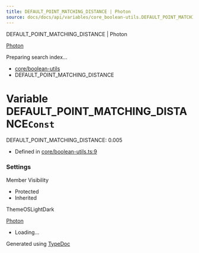 ```yaml
---
title: DEFAULT_POINT_MATCHING_DISTANCE | Photon
source: docs/docs/api/variables/core_boolean-utils.DEFAULT_POINT_MATCHING_DISTANCE.html
---
```


DEFAULT\_POINT\_MATCHING\_DISTANCE | Photon

[Photon](../index.md)




Preparing search index...

* [core/boolean-utils](../modules/core_boolean-utils.md)
* DEFAULT\_POINT\_MATCHING\_DISTANCE

# Variable DEFAULT\_POINT\_MATCHING\_DISTANCE`Const`

DEFAULT\_POINT\_MATCHING\_DISTANCE: 0.005

* Defined in [core/boolean-utils.ts:9](https://github.com/mwhite454/photon/blob/main/packages/photon/src/core/boolean-utils.ts#L9)

### Settings

Member Visibility

* Protected
* Inherited

ThemeOSLightDark

[Photon](../index.md)

* Loading...

Generated using [TypeDoc](https://typedoc.org/)
